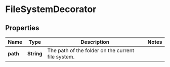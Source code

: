 
# FileSystemDecorator

## Properties
Name | Type | Description | Notes
------------ | ------------- | ------------- | -------------
**path** | **String** | The path of the folder on the current file system. | 



